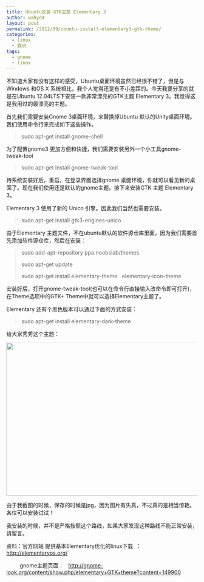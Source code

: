 ```yaml
---
title: Ubuntu安装 GTK主题 Elementary 3
author: wahyd4
layout: post
permalink: /2012/09/ubuntu-install-elementary3-gtk-theme/
categories:
  - linux
  - 我说
tags:
  - gnome
  - linux
---
```

不知道大家有没有这样的感受，Ubuntu桌面环境虽然已经很不错了，但是与Windows 和OS X 系统相比，我个人觉得还是有不小差距的。今天我要分享的就是在Ubuntu 12.04LTS下安装一款非常漂亮的GTK主题 Elementary 3。我觉得这是我用过的最漂亮的主题。

首先我们需要安装Gnome 3桌面环境，来替换掉Ubuntu 默认的Unity桌面环境。我们使用命令行来完成如下这些操作。

> sudo apt-get install gnome-shell

为了配置gnome3 更加方便和快捷，我们需要安装另外一个小工具gnome-tweak-tool

> sudo apt-get install gnome-tweak-tool

待系统安装好后，重启，在登录界面选择gnome 桌面环境，你就可以看见新的桌面了。现在我们使用还是默认的gnome主题。接下来安装GTK 主题 Elementary 3。

Elementary 3 使用了新的 Unico 引擎。因此我们当然也需要安装。

> sudo apt-get install gtk3-engines-unico

由于Elementary 主题文件，不在ubuntu默认的软件源仓库里面，因为我们需要首先添加软件源仓库，然后在安装：

> sudo add-apt-repository ppa:noobslab/themes
> 
> sudo apt-get update
> 
> sudo apt-get install elementary-theme   elementary-icon-theme

安装好后，打开gnome-tweak-tool(也可以在命令行直接输入改命令即可打开)，在Theme选项中的GTK+ Theme中就可以选择Elementary主题了。

Elementary 还有个黑色版本可以通过下面的方式安装：

> sudo apt-get install elementary-dark-theme

给大家秀秀这个主题：

<p style="text-align: center;">
  <a href="/images/2012/09/aaaaa.jpg"><img class="aligncenter  wp-image-2198" title="aaaaa" src="/images/2012/09/aaaaa-1024x575.jpg" alt="" width="717" height="403" /></a>
</p>

<p style="text-align: left;">
  由于我截图的时候，保存的时候是jpg，因为图片有失真，不过真的是相当惊艳。各位可以安装试试！
</p>

<p style="text-align: left;">
  我安装的时候，并不是严格按照这个路线，如果大家发现这种路线不能正常安装，请留言。
</p>

<p style="text-align: left;">
  资料：官方网站 提供基本Elementary优化的linux下载  ：<a href="http://elementaryos.org/">http://elementaryos.org/</a>
</p>

<p style="text-align: left;">
           gnome主题页面：   <a href="http://gnome-look.org/content/show.php/elementary+GTK+theme?content=149900">http://gnome-look.org/content/show.php/elementary+GTK+theme?content=149900</a>
</p>